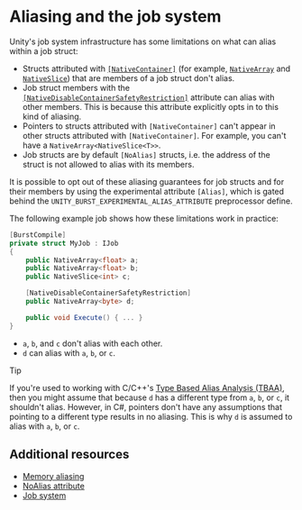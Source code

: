 # Aliasing and the job system

Unity's job system infrastructure has some limitations on what can alias within a job struct:

* Structs attributed with [`[NativeContainer]`](https://docs.unity3d.com/ScriptReference/Unity.Collections.LowLevel.Unsafe.NativeContainerAttribute.html) (for example, [`NativeArray`](https://docs.unity3d.com/ScriptReference/Unity.Collections.NativeArray_1.html) and [`NativeSlice`](https://docs.unity3d.com/ScriptReference/Unity.Collections.NativeSlice_1.html)) that are members of a job struct don't alias.
* Job struct members with the [`[NativeDisableContainerSafetyRestriction]`](https://docs.unity3d.com/ScriptReference/Unity.Collections.LowLevel.Unsafe.NativeDisableContainerSafetyRestrictionAttribute.html) attribute can alias with other members. This is because this attribute explicitly opts in to this kind of aliasing.
* Pointers to structs attributed with `[NativeContainer]` can't appear in other structs attributed with `[NativeContainer]`. For example, you can't have a `NativeArray<NativeSlice<T>>`.
* Job structs are by default `[NoAlias]` structs, i.e. the address of the struct is not allowed to alias with its members.

It is possible to opt out of these aliasing guarantees for job structs and for their members by using the experimental attribute `[Alias]`, which is gated behind the `UNITY_BURST_EXPERIMENTAL_ALIAS_ATTRIBUTE` preprocessor define.

The following example job shows how these limitations work in practice:

```c#
[BurstCompile]
private struct MyJob : IJob
{
    public NativeArray<float> a;
    public NativeArray<float> b;
    public NativeSlice<int> c;

    [NativeDisableContainerSafetyRestriction]
    public NativeArray<byte> d;

    public void Execute() { ... }
}
```

* `a`, `b`, and `c` don't alias with each other.
* `d` can alias with `a`, `b`, or `c`.

>[!TIP]
>If you're used to working with C/C++'s [Type Based Alias Analysis (TBAA)](https://en.wikipedia.org/wiki/Alias_analysis#Type-based_alias_analysis), then you might assume that because `d` has a different type from `a`, `b`, or `c`, it shouldn't alias. However, in C#, pointers don't have any assumptions that pointing to a different type results in no aliasing. This is why `d` is assumed to alias with `a`, `b`, or `c`.

## Additional resources

* [Memory aliasing](aliasing.md)
* [NoAlias attribute](aliasing-noalias.md)
* [Job system](xref:um-job-system)
